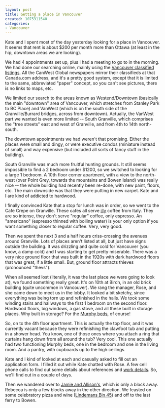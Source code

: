 ```yaml
--- 
layout: post
title: Getting a place in Vancouver
created: 1075311540
categories: 
- Vancouver
---
```

<p>Kate and I spent most of the day yesterday looking for a place in Vancouver. It seems that rent is about $200 per month more than Ottawa (at least in the hip, downtown areas we are looking).</p>

<p>We had 4 appointments set up, plus I had a meeting to go to in the morning. We had done our searching online, mainly using the <a href="http://homes.canada.com">Vancouver classified listings</a>. All the CanWest Global newspapers mirror their classifieds at that Canada.com address, and it's a pretty good system, except that it is limited to the same, abbreviated "paper" concept, so you can't see pictures, there is no links to maps, etc.</p>

<!--break-->

<p>We limited our search to the areas known as Westend/Downtown (basically the main "downtown" area of Vancouver, which stretches from Stanley Park to BC Place) and VanWest (which is on the south side of the Granville/Burrard bridges, across from downtown). Actually, the VanWest part we wanted is even more limited -- South Granville, which comprises the "tree streets" east and west of Granville, and from 4th to 14th north-south.</p>

<p>The downtown appointments we had weren't that promising. Either the places were small and dingy, or were executive condos (miniature instead of small) and way expensive (but included all sorts of fancy stuff in the building).</p>

<p>South Granville was much more fruitful hunting grounds. It still seems impossible to find a 2 bedroom under $1200, so we switched to looking for a large 1 bedroom. A 10th floor corner apartment, with a view to the north-west (over Point Grey, towards the mountains and Bowen Island) was really nice -- the whole building had recently been re-done, with new paint, floors, etc. The main downside was that they were putting in new carpet. Kate and I are kind of addicted to hardwood.</p>

<p>I finally convinced Kate that a stop for lunch was in order, so we went to the Cafe Crepe on Granville. These cafes all serve <a href="http://www.illy.com/">illy</a> coffee from Italy. They are so intense, they don't serve "regular" coffee, only espresso. An "americano" (espresso thinned with boiling water) is your only option if you want something closer to regular coffee. Very, very good.</p>

<p>Then we spent the next 3 and a half hours criss-crossing the avenues around Granville. Lots of places aren't listed at all, but just have signs outside the building. It was drizzling and quite cold for Vancouver (you know, a damp cold) and I was starting to get pretty miserable. There was a very nice ground floor that was built in the 1920s with dark hardwood floors that was great, if a little small. But, ground floor attracts thieves (pronounced "thevs").</p>

<p>When all seemed lost (literally, it was the last place we were going to look at), we found something really great. It's on 10th at Birch, in an old brick building (quite uncommon in Vancouver). We rang the manager, Rose, and she came down to meet us in the lobby. It looked a bit sketchy, since everything was being torn up and refinished in the halls. We took some winding stairs and hallways to the first 1 bedroom on the second floor. Hardwood floors, big windows, a gas stove, and all these built in storage places. Why built in storage? For the <a href="http://www.murphybedcompany.com/home.php?section=history" title="Murphy Bed Company - History">Murphy beds</a>, of course!</p>

<p>So, on to the 4th floor apartment. This is actually the top floor, and it was currently vacant because they were refinishing the clawfoot tub and putting in a shower head. You know, one of those ones where you attach a ring that curtains hang down from all around the tub? Very cool. This one actually had two functioning Murphy beds, one in the bedroom and one in the living room. And a pantry, with cupboards up to the high ceilings.</p>

<p>Kate and I kind of looked at each and casually asked to fill out an application form. I filled it out while Kate chatted with Rose. A few cell phone calls to find out some details about references and <a href="http://www.zerendipity.com" title="I'm doing some consulting work for Zerendipity">work details</a>. So, we'll find out in a couple of days.</p>

<p>Then we wandered over to <a href="http://jamie.bmannconsulting.com">Jamie and Allison's</a>, which is only a block away. Rebecca is only a few blocks away in the other direction. We feasted on some celebratory pizza and wine (<a href="http://www.lindemans.com/">Lindemans Bin 45</a>) and off to the last ferry to Bowen.</p>
